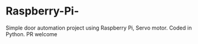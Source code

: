 # Raspberry-Pi-
Simple door automation project using Raspberry Pi, Servo motor. Coded in Python. PR welcome
